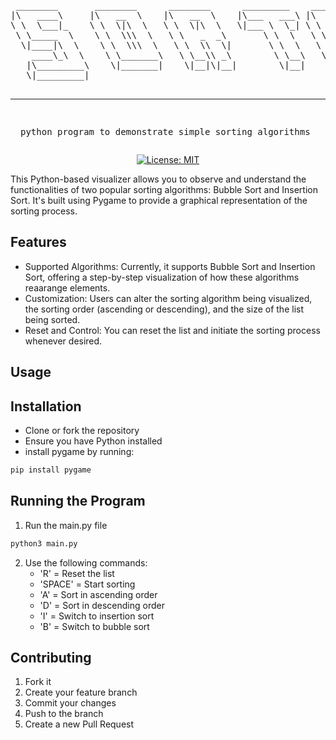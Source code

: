 <div align="center">
<pre>
 ________       ________      ________      _________    ________      ___          
|\   ____\     |\   __  \    |\   __  \    |\___   ___\ |\   __  \    |\  \         
\ \  \___|_    \ \  \|\  \   \ \  \|\  \   \|___ \  \_| \ \  \|\  \   \ \  \        
 \ \_____  \    \ \  \\\  \   \ \   _  _\       \ \  \   \ \   __  \   \ \  \       
  \|____|\  \    \ \  \\\  \   \ \  \\  \|       \ \  \   \ \  \ \  \   \ \  \____  
    ____\_\  \    \ \_______\   \ \__\\ _\        \ \__\   \ \__\ \__\   \ \_______\
   |\_________\    \|_______|    \|__|\|__|        \|__|    \|__|\|__|    \|_______|
   \|_________|                                                                     
                                                                                    
                                                                                    
----------------------------------------------------------------------
python program to demonstrate simple sorting algorithms
</pre>

[![License: MIT](https://img.shields.io/badge/License-MIT-yellow.svg)](https://opensource.org/licenses/MIT)

</div>

This Python-based visualizer allows you to observe and understand the functionalities of two popular sorting algorithms: Bubble Sort and Insertion Sort.
It's built using Pygame to provide a graphical representation of the sorting process.

## Features

- Supported Algorithms: Currently, it supports Bubble Sort and Insertion Sort, offering a step-by-step visualization of how these algorithms reaarange elements.
- Customization: Users can alter the sorting algorithm being visualized, the sorting order (ascending or descending), and the size of the list being sorted.
- Reset and Control: You can reset the list and initiate the sorting process whenever desired. 

## Usage
## Installation
- Clone or fork the repository 
- Ensure you have Python installed
- install pygame by running: 
	
```sh
pip install pygame
```

## Running the Program
1. Run the main.py file
```sh
python3 main.py
```
2. Use the following commands:
	- 'R' = Reset the list  
	- 'SPACE' = Start sorting 
	- 'A' = Sort in ascending order
 	- 'D' = Sort in descending order
 	- 'I' = Switch to insertion sort
 	- 'B' = Switch to bubble sort

## Contributing

1. Fork it 
2. Create your feature branch 
3. Commit your changes
4. Push to the branch 
5. Create a new Pull Request 
